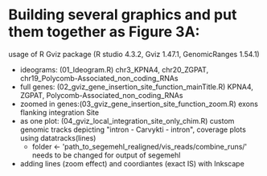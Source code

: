 # Building several graphics and put them together as Figure 3A:

usage of R Gviz package (R studio 4.3.2, Gviz 1.47.1, GenomicRanges 1.54.1)

* ideograms: (01_Ideogram.R) chr3_KPNA4, chr20_ZGPAT, chr19_Polycomb-Associated_non_coding_RNAs
* full genes: (02_gviz_gene_insertion_site_function_mainTitle.R) KPNA4, ZGPAT, Polycomb-Associated_non_coding_RNAs
* zoomed in genes:(03_gviz_gene_insertion_site_function_zoom.R)  exons flanking integration Site
* as one plot: (04_gviz_local_integration_site_only_chim.R) custom genomic tracks depicting "intron - Carvykti - intron", coverage plots using datatracks(lines)
    * folder <- 'path_to_segemehl_realigned/vis_reads/combine_runs/' needs to be changed for output of segemehl
* adding lines (zoom effect) and coordiantes (exact IS) with Inkscape